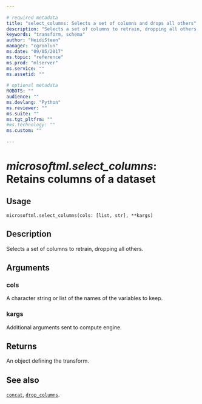```yaml
--- 
 
# required metadata 
title: "select_columns: Selects a set of columns and drops all others" 
description: "Selects a set of columns to retrain, dropping all others." 
keywords: "transform, schema" 
author: "HeidiSteen" 
manager: "cgronlun" 
ms.date: "09/05/2017" 
ms.topic: "reference" 
ms.prod: "mlserver" 
ms.service: "" 
ms.assetid: "" 
 
# optional metadata 
ROBOTS: "" 
audience: "" 
ms.devlang: "Python" 
ms.reviewer: "" 
ms.suite: "" 
ms.tgt_pltfrm: "" 
#ms.technology: "" 
ms.custom: "" 
 
---
```


# *microsoftml.select_columns*: Retains columns of a dataset





## Usage



```
microsoftml.select_columns(cols: [list, str], **kargs)
```





## Description

Selects a set of columns to retrain, dropping all others.


## Arguments


### cols

A character string or list of the names of the variables to keep.


### kargs

Additional arguments sent to compute engine.


## Returns

An object defining the transform.


## See also

[`concat`](concat.md),
[`drop_columns`](drop-columns.md).

